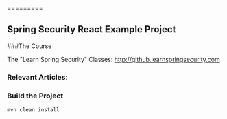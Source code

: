 =========

## Spring Security React Example Project

###The Course

The "Learn Spring Security" Classes: http://github.learnspringsecurity.com

### Relevant Articles: 

### Build the Project

```
mvn clean install
```
